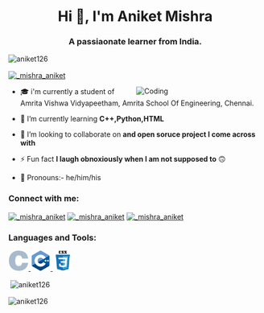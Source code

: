 <h1 align="center">Hi 👋, I'm Aniket Mishra</h1>
<h3 align="center">A passiaonate learner from India.</h3>

<p align="left"> <img src="https://komarev.com/ghpvc/?username=aniket126&label=Profile%20views&color=0e75b6&style=flat" alt="aniket126" /> </p>

<p align="left"> <a href="https://twitter.com/_mishra_aniket" target="blank"><img align="center" src="https://cdn.jsdelivr.net/npm/simple-icons@3.0.1/icons/twitter.svg" alt="_mishra_aniket" height="30" width="40" /> </a> </p>

<img align="right" alt="Coding" width="250" src="https://media.giphy.com/media/fwbZnTftCXVocKzfxR/giphy.gif">

- 🎓 i'm currently a student of Amrita Vishwa Vidyapeetham, Amrita School Of Engineering, Chennai.

- 🌱 I’m currently learning **C++,Python,HTML**

- 👯 I’m looking to collaborate on **and open soruce project I come across with**

- ⚡ Fun fact **I laugh obnoxiously when I am not supposed to** 🙃
- 🌈 Pronouns:- he/him/his
 

<h3 align="left">Connect with me:</h3>
<p align="left">
<a href="https://twitter.com/_mishra_aniket" target="blank"><img align="center" src="https://cdn.jsdelivr.net/npm/simple-icons@3.0.1/icons/twitter.svg" alt="_mishra_aniket" height="30" width="40" /></a>
<a href="https://instagram.com/_mishra_aniket" target="blank"><img align="center" src="https://cdn.jsdelivr.net/npm/simple-icons@3.0.1/icons/instagram.svg" alt="_mishra_aniket" height="30" width="40" /></a>
 <a href="https://discord.gg/_mishra_aniket" target="blank"><img align="center" src="https://cdn.jsdelivr.net/npm/simple-icons@3.0.1/icons/discord.svg" alt="_mishra_aniket" height="30" width="40" /></a>
</p>

<h3 align="left">Languages and Tools:</h3>
<p align="left"> <a href="https://www.cprogramming.com/" target="_blank"> <img src="https://raw.githubusercontent.com/devicons/devicon/master/icons/c/c-original.svg" alt="c" width="40" height="40"/> </a> <a href="https://www.w3schools.com/cpp/" target="_blank"> <img src="https://raw.githubusercontent.com/devicons/devicon/master/icons/cplusplus/cplusplus-original.svg" alt="cplusplus" width="40" height="40"/> </a> <a href="https://www.w3schools.com/css/" target="_blank"> <img src="https://raw.githubusercontent.com/devicons/devicon/master/icons/css3/css3-original-wordmark.svg" alt="css3" width="40" height="40"/> </a> </p>

<p>&nbsp;<img align="center" src="https://github-readme-stats.vercel.app/api?username=aniket126&show_icons=true&locale=en" alt="aniket126" /></p>

<p><img align="center" src="https://github-readme-streak-stats.herokuapp.com/?user=aniket126&" alt="aniket126" /></p>

